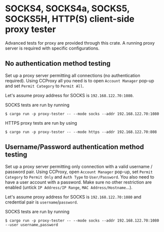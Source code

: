 # SOCKS4, SOCKS4a, SOCKS5, SOCKS5H, HTTP(S) client-side proxy tester

Advanced tests for proxy are provided through this crate.
A running proxy server is required with specific configurations.

## No authentication method testing

Set up a proxy server permitting all connections (no authentication required).
Using CCProxy all you need is to open `Account Manager` pop-up and set `Permit Category` to `Permit All`.

Let's assume proxy address for SOCKS is `192.168.122.70:1080`.

SOCKS tests are run by running

```
$ cargo run -p proxy-tester -- --mode socks --addr 192.168.122.70:1080
```

HTTPS proxy tests are run by using

```
$ cargo run -p proxy-tester -- --mode https --addr 192.168.122.70:808
```

## Username/Password authentication method testing

Set up a proxy server permitting only connection with a valid username / password pair.
Using CCProxy, open `Account Manager` pop-up, set `Permit Category` to `Permit Only` and `Auth Type` to `User/Password`.
You also need to have a user account with a password. Make sure no other restriction are enabled (untick `IP Address/IP Range`, `MAC Address/Hostname`…).

Let's assume proxy address for SOCKS is `192.168.122.70:1080` and credential pair is `username`/`password`.

SOCKS tests are run by running

```
$ cargo run -p proxy-tester -- --mode socks --addr 192.168.122.70:1080 --user username,password
```
